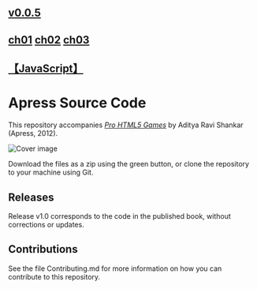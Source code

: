 ## [v0.0.5](https://github.com/littleflute/pro-html5-games/edit/master/README.md)
## [ch01](ch01) [ch02](9781430212345_ch02-code) [ch03](9781430212345_ch03-code)
## [【JavaScript】](https://littleflute.github.io/JavaScript/)

# Apress Source Code

This repository accompanies [*Pro HTML5 Games*](http://www.apress.com/9781430247104) by Aditya Ravi Shankar (Apress, 2012).

![Cover image](9781430247104.jpg)

Download the files as a zip using the green button, or clone the repository to your machine using Git.

## Releases

Release v1.0 corresponds to the code in the published book, without corrections or updates.

## Contributions

See the file Contributing.md for more information on how you can contribute to this repository.
